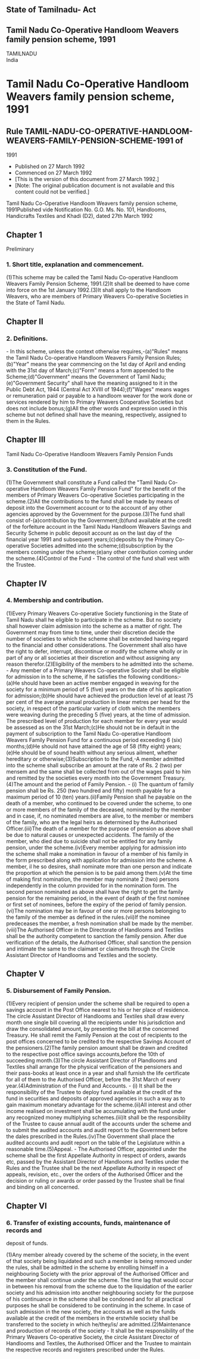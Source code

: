 ## State of Tamilnadu- Act

## Tamil Nadu Co-Operative Handloom Weavers family pension scheme, 1991

TAMILNADU  
India

# Tamil Nadu Co-Operative Handloom Weavers family pension scheme, 1991

## Rule TAMIL-NADU-CO-OPERATIVE-HANDLOOM-WEAVERS-FAMILY-PENSION-SCHEME-1991 of
1991

  * Published on 27 March 1992 
  * Commenced on 27 March 1992 
  * [This is the version of this document from 27 March 1992.] 
  * [Note: The original publication document is not available and this content could not be verified.] 

Tamil Nadu Co-Operative Handloom Weavers family pension scheme, 1991Published
vide Notification No. G.O. Ms. No. 101, Handlooms, Handicrafts Textiles and
Khadi (D2), dated 27th March 1992

## Chapter 1  
Preliminary

### 1. Short title, explanation and commencement.

(1)This scheme may be called the Tamil Nadu Co-operative Handloom Weavers
Family Pension Scheme, 1991.(2)It shall be deemed to have come into force on
the 1st January 1992.(3)It shall apply to the Handloom Weavers, who are
members of Primary Weavers Co-operative Societies in the State of Tamil Nadu.

## Chapter II

### 2. Definitions.

\- In this scheme, unless the context otherwise requires,-(a)"Rules" means the
Tamil Nadu Co-operative Handloom Weavers Family Pension Rules;(b)"Year" means
the year commencing on the 1st day of April and ending with the 31st day of
March;(c)"Form" means a form appended to the Scheme;(d)"Government" means the
Government of Tamil Nadu;(e)"Government Security" shall have the meaning
assigned to it in the Public Debt Act, 1944 (Central Act XVIII of
1944);(f)"Wages" means wages or remuneration paid or payable to a handloom
weaver for the work done or services rendered by him to Primary Weavers
Cooperative Societies but does not include bonus;(g)All the other words and
expression used in this scheme but not defined shall have the meaning,
respectively, assigned to them in the Rules.

## Chapter III

Tamil Nadu Co-Operative Handloom Weavers Family Pension Funds

### 3. Constitution of the Fund.

(1)The Government shall constitute a Fund called the "Tamil Nadu Co-operative
Handloom Weavers Family Pension Fund" for the benefit of the members of
Primary Weavers Co-operative Societies participating in the scheme.(2)All the
contributions to the fund shall be made by means of deposit into the
Government account or to the account of any other agencies approved by the
Government for the purpose.(3)The fund shall consist of-(a)contribution by the
Government;(b)fund available at the credit of the forfeiture account in the
Tamil Nadu Handloom Weavers Savings and Security Scheme in public deposit
account as on the last day of the financial year 1991 and subsequent
years;(c)deposits by the Primary Co-operative Societies admitted into the
scheme;(d)subscription by the members coming under the scheme;(e)any other
contribution coming under the scheme.(4)Control of the Fund - The control of
the fund shall vest with the Trustee.

## Chapter IV

### 4. Membership and contribution.

(1)Every Primary Weavers Co-operative Society functioning in the State of
Tamil Nadu shall he eligible to participate in the scheme. But no society
shall however claim admission into the scheme as a matter of right. The
Government may from time to time, under their discretion decide the number of
societies to which the scheme shall be extended having regard to the financial
and other considerations. The Government shall also have the right to defer,
interrupt, discontinue or modify the scheme wholly or in part of any or all
societies at their discretion and without assigning any reason
therefor.(2)Eligibility of the members to he admitted into the scheme. - Any
member of a Primary Weavers Co-operative Society shall be eligible for
admission in to the scheme, if he satisfies the following conditions:-(a)He
should have been an active member engaged in weaving for the society for a
minimum period of 5 (five) years on the date of his application for
admission;(b)He should have achieved the production level of at least 75 per
cent of the average annual production in linear metres per head for the
society, in respect of the particular variety of cloth which the members were
weaving during the preceding 5 (five) years, at the time of admission. The
prescribed level of production for each member for every year would be
assessed as on the 31st March;(c)He should not be in default in the payment of
subscription to the Tamil Nadu Co-operative Handloom Weavers Family Pension
Fund for a continuous period exceeding 6 (six) months;(d)He should not have
attained the age of 58 (fifty eight) years;(e)He should be of sound health
without any serious ailment, whether hereditary or otherwise;(3)Subscription
to the Fund,-A member admitted into the scheme shall subscribe an amount at
the rate of Rs. 2 (two) per mensem and the same shall be collected from out of
the wages paid to him and remitted by the societies every month into the
Government Treasury.(4)The amount and the period of Family Pension. - (i) The
quantum of family pension shall be Rs. 250 (two hundred and fifty) month
payable for a maximum period of 10 (ten) years.(ii)Family Pension shall he
payable on the death of a member, who continued to be covered under the
scheme, to one or more members of the family of the deceased, nominated by the
member and in case, if, no nominated members are alive, to the member or
members of the family, who are the legal heirs as determined by the Authorised
Officer.(iii)The death of a member for the purpose of pension as above shall
be due to natural causes or unexpected accidents. The family of the member,
who died due to suicide shall not be entitled for any family pension, under
the scheme.(iv)Every member applying for admission into the scheme shall make
a nomination in favour of a member of his family in the form prescribed along
with application for admission into the scheme. A member, il he so desires,
shall nominate more than one person and indicate the proportion at which the
pension is to be paid among them.(v)At the time of making first nomination,
the member may nominate 2 (two) persons independently in the column provided
for in the nomination form. The second person nominated as above shall have
the right to get the family pension for the remaining period, in the event of
death of the first nominee or first set of nominees, before the expiry of the
period of family pension.(vi)The nomination may be in favour of one or more
persons belonging to the family of the member as defined in the rules.(vii)If
the nominee predeceases the member, a fresh nomination shall be made by the
member.(viii)The Authorised Officer in the Directorate of Handlooms and
Textiles shall be the authority competent to sanction the family pension.
After due verification of the details, the Authorised Officer, shall sanction
the pension and intimate the same to the claimant or claimants through the
Circle Assistant Director of Handlooms and Textiles and the society.

## Chapter V

### 5. Disbursement of Family Pension.

(1)Every recipient of pension under the scheme shall be required to open a
savings account in the Post Office nearest to his or her place of residence.
The circle Assistant Director of Handlooms and Textiles shall draw every month
one single bill covering all the recipients under his jurisdiction and draw
the consolidated amount, by presenting the bill at the concerned Treasury. He
shall remit the Family Pension at the cost of recipients to the post offices
concerned to be credited to the respective Savings Account of the
pensioners.(2)The family pension amount shall be drawn and credited to the
respective post office savings accounts,before the 10th of succeeding
month.(3)The circle Assistant Director of Plandlooms and Textiles shall
arrange for the physical verification of the pensioners and their pass-books
at least once in a year and shall furnish the life certificate for all of them
to the Authorised Officer, before the 31st March of every
year.(4)Administration of the Fund and Accounts. - (i) It shall be the
responsibility of the Trustee to deploy fund available at the credit of the
fund in securities and deposits of approved agencies in such a way as to gain
maximum monetary advantage for the scheme.(ii)All interest and other income
realised on investment shall be accumulating with the fund under any
recognized money multiplying schemes.(iii)It shall be the responsibility of
the Trustee to cause annual audit of the accounts under the scheme and to
submit the audited accounts and audit report to the Government before the
dales prescribed in the Rules.(iv)The Government shall place the audited
accounts and audit report on the table of the Legislature within a reasonable
time.(5)Appeal. - The Authorised Officer, appointed under the scheme shall be
the first Appellate Authority in respect of orders, awards etc, passed by the
Assistant Director of Handlooms and Textiles under the Rules and the Trustee
shall be the next Appellate Authority in respect of appeals, revision, etc.,
over the orders of the Authorised Officer and the decision or ruling or awards
or order passed by the Trustee shall be final and binding on all concerned.

## Chapter VI

### 6. Transfer of existing accounts, funds, maintenance of records and
deposit of funds.

(1)Any member already covered by the scheme of the society, in the event of
that society being liquidated and such a member is being removed under the
rules, shall be admitted in the scheme by enrolling himself in a neighbouring
Society with the prior approval of the Authorised Officer and the member shall
continue under the scheme. The time lag that would occur in between his
removal from the scheme due to the liquidation of the earlier society and his
admission into another neighbouring society for the purpose of his continuance
in the scheme shall be condoned and for all practical purposes he shall be
considered to be continuing in the scheme. In case of such admission in the
new society, the accounts as well as the funds available at the credit of the
members in the erstwhile society shall be transferred to the society in which
he/they/is/ are admitted.(2)Maintenance and production of records of the
society - It shall be the responsibility of the Primary Weavers Co-operative
Society, the circle Assistant Director of Handlooms and Textiles, the
Authorised Officer and the Trustee to maintain the respective records and
registers prescribed under the Rules.

